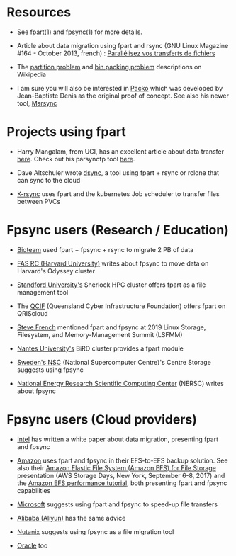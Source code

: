 # Resources

* See [fpart(1)](https://www.freebsd.org/cgi/man.cgi?query=fpart&apropos=0&sektion=0&manpath=FreeBSD+12.2-RELEASE+and+Ports&arch=default&format=html)
  and [fpsync(1)](https://www.freebsd.org/cgi/man.cgi?query=fpsync&apropos=0&sektion=0&manpath=FreeBSD+12.2-RELEASE+and+Ports&arch=default&format=html) for more details.

* Article about data migration using fpart and rsync (GNU Linux Magazine #164 - October 2013, french) :
  [Parallélisez vos transferts de fichiers](http://connect.ed-diamond.com/GNU-Linux-Magazine/GLMF-164/Parallelisez-vos-transferts-de-fichiers)

* The [partition problem](http://en.wikipedia.org/wiki/Partition_problem) and
  [bin packing problem](http://en.wikipedia.org/wiki/Bin_packing_problem)
  descriptions on Wikipedia

* I am sure you will also be interested in [Packo](https://github.com/jbd/packo)
  which was developed by Jean-Baptiste Denis as the original proof of concept.
  See also his newer tool, [Msrsync](https://github.com/jbd/msrsync)

# Projects using fpart

* Harry Mangalam, from UCI, has an excellent article about data transfer
  [here](http://moo.nac.uci.edu/~hjm/HOWTO_move_data.html). Check out his
  parsyncfp tool [here](https://github.com/hjmangalam/parsyncfp).

* Dave Altschuler wrote [dsync](https://github.com/daltschu11/dsync), a tool
  using fpart + rsync or rclone that can sync to the cloud

* [K-rsync](https://doughgle.github.io/k-rsync/) uses fpart and the kubernetes
  Job scheduler to transfer files between PVCs

# Fpsync users (Research / Education)

* [Bioteam](https://www.slideshare.net/chrisdag/practical-petabyte-pushing)
  used fpart + fpsync + rsync to migrate 2 PB of data

* [FAS RC (Harvard University)](https://www.rc.fas.harvard.edu/resources/documentation/transferring-data-on-the-cluster/#fpsync)
   writes about fpsync to move data on Harvard's Odyssey cluster

* [Standford University's](https://www.sherlock.stanford.edu/docs/software/list/)
  Sherlock HPC cluster offers fpart as a file management tool

* The [QCIF](https://www.qriscloud.org.au/support/qriscloud-documentation/94-awoonga-software)
  (Queensland Cyber Infrastructure Foundation) offers fpart on QRIScloud

* [Steve French](https://lwn.net/Articles/789623/)
  mentioned fpart and fpsync at 2019 Linux Storage, Filesystem, and Memory-Management Summit (LSFMM)

* [Nantes University's](https://bird2cluster.univ-nantes.fr/news/rappel_transfert_02/)
  BiRD cluster provides a fpart module

* [Sweden's NSC](https://www.nsc.liu.se/support/storage/snic-centrestorage/moving-data/)
  (National Supercomputer Centre)'s Centre Storage suggests using fpsync

* [National Energy Research Scientific Computing Center](https://www.spectrumscaleug.org/wp-content/uploads/2019/10/HPCXXL19-NERSC-Site-update.pdf)
  (NERSC) writes about fpsync

# Fpsync users (Cloud providers)

* [Intel](http://www.intel.com/content/dam/www/public/us/en/documents/white-papers/data-migration-enterprise-edition-for-lustre-software-white-paper.pdf)
  has written a white paper about data migration, presenting fpart and fpsync

* [Amazon](http://docs.aws.amazon.com/solutions/latest/efs-to-efs-backup/considerations.html)
  uses fpart and fpsync in their EFS-to-EFS backup solution. See also their
  [Amazon Elastic File System (Amazon EFS) for File Storage](https://www.slideshare.net/AmazonWebServices/amazon-elastic-file-system-amazon-efs-for-file-storage) presentation
  (AWS Storage Days, New York, September 6-8, 2017) and the
  [Amazon EFS performance tutorial](https://github.com/aws-samples/amazon-efs-tutorial/tree/master/performance),
  both presenting fpart and fpsync capabilities

* [Microsoft](https://docs.microsoft.com/en-us/azure/storage/files/storage-troubleshoot-linux-file-connection-problems#slow-file-copying-to-and-from-azure-files-in-linux)
  suggests using fpart and fpsync to speed-up file transfers

* [Alibaba (Aliyun)](https://www.alibabacloud.com/help/doc-detail/128764.htm)
  has the same advice

* [Nutanix](https://portal.nutanix.com/page/documents/solutions/details?targetId=TN-2016-Nutanix-Files-Migration-Guide:top-migration-tools.html)
  suggests using fpsync as a file migration tool

* [Oracle](https://docs.oracle.com/en-us/iaas/Content/File/Troubleshooting/transferring-windows-data-sms.htm)
  too
